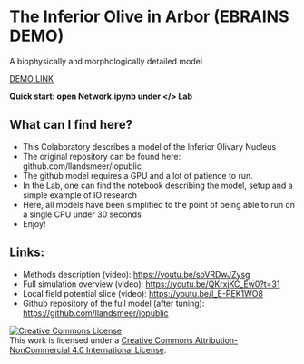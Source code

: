 # The Inferior Olive in Arbor (EBRAINS DEMO)

A biophysically and morphologically detailed model

[DEMO LINK](https://wiki.ebrains.eu/bin/view/Collabs/io-clusters/)

**Quick start: open Network.ipynb under </> Lab**

## What can I find here?

 * This Colaboratory describes a model of the Inferior Olivary Nucleus
 * The original repository can be found here: github.com/llandsmeer/iopublic
 * The github model requires a GPU and a lot of patience to run.
 * In the Lab, one can find the notebook describing the model, setup and a simple example of IO research
 * Here, all models have been simplified to the point of being able to run on a single CPU under 30 seconds
 * Enjoy!

## Links:

* Methods description (video): https://youtu.be/soVRDwJZysg
* Full simulation overview (video): https://youtu.be/QKrxjKC_Ew0?t=31
* Local field potential slice (video): https://youtu.be/l_E-PEK1WO8
* Github repository of the full model (after tuning): https://github.com/llandsmeer/iopublic

<a rel="license" href="http://creativecommons.org/licenses/by-nc/4.0/"><img alt="Creative Commons License" style="border-width:0" src="https://i.creativecommons.org/l/by-nc/4.0/88x31.png" /></a><br />This work is licensed under a <a rel="license" href="http://creativecommons.org/licenses/by-nc/4.0/">Creative Commons Attribution-NonCommercial 4.0 International License</a>.
